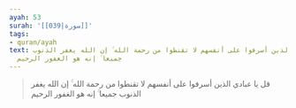 ```yaml
---
ayah: 53
surah: '[[039|سورة]]'
tags:
- quran/ayah
text: قل يا عبادي الذين أسرفوا على أنفسهم لا تقنطوا من رحمة الله ۚ إن الله يغفر الذنوب
  جميعا ۚ إنه هو الغفور الرحيم
---
```

> قل يا عبادي الذين أسرفوا على أنفسهم لا تقنطوا من رحمة الله ۚ إن الله يغفر الذنوب جميعا ۚ إنه هو الغفور الرحيم
